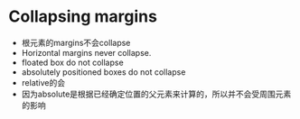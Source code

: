 # Collapsing margins

- 根元素的margins不会collapse 
- Horizontal margins never collapse.
- floated box do not collapse
- absolutely positioned boxes do not collapse
- relative的会
- 因为absolute是根据已经确定位置的父元素来计算的，所以并不会受周围元素的影响